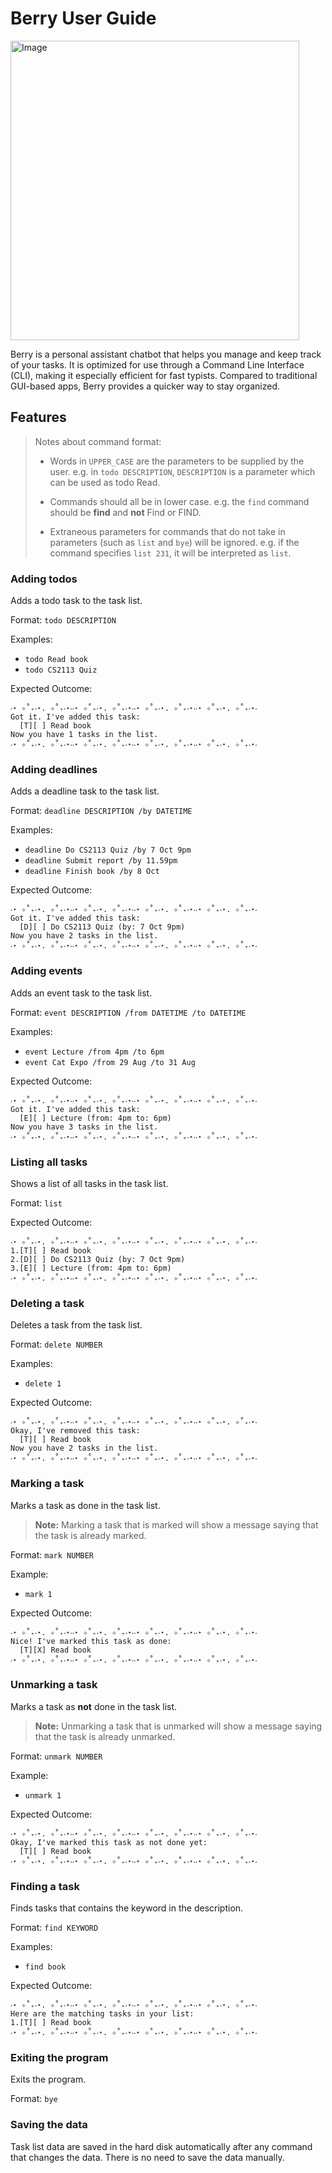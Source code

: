 # Berry User Guide

<img width="462" height="479" alt="Image" src="https://github.com/user-attachments/assets/0973a6a3-20ca-4b85-98c4-e63ba906bdc0" />

Berry is a personal assistant chatbot that helps you manage and keep track of your tasks. It is optimized for use
through a Command Line Interface (CLI), making it especially efficient for fast typists. Compared to traditional
GUI-based apps, Berry provides a quicker way to stay organized.

## Features

> Notes about command format:
> - Words in `UPPER_CASE` are the parameters to be supplied by the user. e.g. in `todo DESCRIPTION`, `DESCRIPTION` is a
    parameter which can be used as todo Read.
>
>
> - Commands should all be in lower case. e.g. the `find` command should be **find** and **not** Find or FIND.
>
>
> - Extraneous parameters for commands that do not take in parameters (such as `list` and `bye`) will be ignored. e.g.
    if the command specifies `list 231`, it will be interpreted as `list`.

### Adding todos

Adds a todo task to the task list.

Format: `todo DESCRIPTION`

Examples:

- `todo Read book`
- `todo CS2113 Quiz`

Expected Outcome:

```
‧⋆ ✧˚₊‧⋆. ✧˚₊‧⋆‧‧⋆ ✧˚₊‧⋆. ✧˚₊‧⋆‧‧⋆ ✧˚₊‧⋆. ✧˚₊‧⋆‧‧⋆ ✧˚₊‧⋆. ✧˚₊‧⋆‧
Got it. I've added this task:
  [T][ ] Read book
Now you have 1 tasks in the list.
‧⋆ ✧˚₊‧⋆. ✧˚₊‧⋆‧‧⋆ ✧˚₊‧⋆. ✧˚₊‧⋆‧‧⋆ ✧˚₊‧⋆. ✧˚₊‧⋆‧‧⋆ ✧˚₊‧⋆. ✧˚₊‧⋆‧
```

### Adding deadlines

Adds a deadline task to the task list.

Format: `deadline DESCRIPTION /by DATETIME`

Examples:

- `deadline Do CS2113 Quiz /by 7 Oct 9pm`
- `deadline Submit report /by 11.59pm`
- `deadline Finish book /by 8 Oct`

Expected Outcome:

```
‧⋆ ✧˚₊‧⋆. ✧˚₊‧⋆‧‧⋆ ✧˚₊‧⋆. ✧˚₊‧⋆‧‧⋆ ✧˚₊‧⋆. ✧˚₊‧⋆‧‧⋆ ✧˚₊‧⋆. ✧˚₊‧⋆‧
Got it. I've added this task:
  [D][ ] Do CS2113 Quiz (by: 7 Oct 9pm)
Now you have 2 tasks in the list.
‧⋆ ✧˚₊‧⋆. ✧˚₊‧⋆‧‧⋆ ✧˚₊‧⋆. ✧˚₊‧⋆‧‧⋆ ✧˚₊‧⋆. ✧˚₊‧⋆‧‧⋆ ✧˚₊‧⋆. ✧˚₊‧⋆‧
```

### Adding events

Adds an event task to the task list.

Format: `event DESCRIPTION /from DATETIME /to DATETIME`

Examples:

- `event Lecture /from 4pm /to 6pm`
- `event Cat Expo /from 29 Aug /to 31 Aug`

Expected Outcome:

```
‧⋆ ✧˚₊‧⋆. ✧˚₊‧⋆‧‧⋆ ✧˚₊‧⋆. ✧˚₊‧⋆‧‧⋆ ✧˚₊‧⋆. ✧˚₊‧⋆‧‧⋆ ✧˚₊‧⋆. ✧˚₊‧⋆‧
Got it. I've added this task:
  [E][ ] Lecture (from: 4pm to: 6pm)
Now you have 3 tasks in the list.
‧⋆ ✧˚₊‧⋆. ✧˚₊‧⋆‧‧⋆ ✧˚₊‧⋆. ✧˚₊‧⋆‧‧⋆ ✧˚₊‧⋆. ✧˚₊‧⋆‧‧⋆ ✧˚₊‧⋆. ✧˚₊‧⋆‧
```

### Listing all tasks

Shows a list of all tasks in the task list.

Format: `list`

Expected Outcome:

```
‧⋆ ✧˚₊‧⋆. ✧˚₊‧⋆‧‧⋆ ✧˚₊‧⋆. ✧˚₊‧⋆‧‧⋆ ✧˚₊‧⋆. ✧˚₊‧⋆‧‧⋆ ✧˚₊‧⋆. ✧˚₊‧⋆‧
1.[T][ ] Read book
2.[D][ ] Do CS2113 Quiz (by: 7 Oct 9pm)
3.[E][ ] Lecture (from: 4pm to: 6pm)
‧⋆ ✧˚₊‧⋆. ✧˚₊‧⋆‧‧⋆ ✧˚₊‧⋆. ✧˚₊‧⋆‧‧⋆ ✧˚₊‧⋆. ✧˚₊‧⋆‧‧⋆ ✧˚₊‧⋆. ✧˚₊‧⋆‧
```

### Deleting a task

Deletes a task from the task list.

Format: `delete NUMBER`

Examples:

- `delete 1`

Expected Outcome:

```
‧⋆ ✧˚₊‧⋆. ✧˚₊‧⋆‧‧⋆ ✧˚₊‧⋆. ✧˚₊‧⋆‧‧⋆ ✧˚₊‧⋆. ✧˚₊‧⋆‧‧⋆ ✧˚₊‧⋆. ✧˚₊‧⋆‧
Okay, I've removed this task:
  [T][ ] Read book
Now you have 2 tasks in the list.
‧⋆ ✧˚₊‧⋆. ✧˚₊‧⋆‧‧⋆ ✧˚₊‧⋆. ✧˚₊‧⋆‧‧⋆ ✧˚₊‧⋆. ✧˚₊‧⋆‧‧⋆ ✧˚₊‧⋆. ✧˚₊‧⋆‧
```

### Marking a task

Marks a task as done in the task list.
> **Note:** Marking a task that is marked will show a message saying that the task is already marked.

Format: `mark NUMBER`

Example:

- `mark 1`

Expected Outcome:

```
‧⋆ ✧˚₊‧⋆. ✧˚₊‧⋆‧‧⋆ ✧˚₊‧⋆. ✧˚₊‧⋆‧‧⋆ ✧˚₊‧⋆. ✧˚₊‧⋆‧‧⋆ ✧˚₊‧⋆. ✧˚₊‧⋆‧
Nice! I've marked this task as done:
  [T][X] Read book
‧⋆ ✧˚₊‧⋆. ✧˚₊‧⋆‧‧⋆ ✧˚₊‧⋆. ✧˚₊‧⋆‧‧⋆ ✧˚₊‧⋆. ✧˚₊‧⋆‧‧⋆ ✧˚₊‧⋆. ✧˚₊‧⋆‧
```

### Unmarking a task

Marks a task as **not** done in the task list.
> **Note:** Unmarking a task that is unmarked will show a message saying that the task is already unmarked. 

Format: `unmark NUMBER`

Example:

- `unmark 1`

Expected Outcome:

```
‧⋆ ✧˚₊‧⋆. ✧˚₊‧⋆‧‧⋆ ✧˚₊‧⋆. ✧˚₊‧⋆‧‧⋆ ✧˚₊‧⋆. ✧˚₊‧⋆‧‧⋆ ✧˚₊‧⋆. ✧˚₊‧⋆‧
Okay, I've marked this task as not done yet:
  [T][ ] Read book
‧⋆ ✧˚₊‧⋆. ✧˚₊‧⋆‧‧⋆ ✧˚₊‧⋆. ✧˚₊‧⋆‧‧⋆ ✧˚₊‧⋆. ✧˚₊‧⋆‧‧⋆ ✧˚₊‧⋆. ✧˚₊‧⋆‧
```

### Finding a task

Finds tasks that contains the keyword in the description.

Format: `find KEYWORD`

Examples:

- `find book`

Expected Outcome:

```
‧⋆ ✧˚₊‧⋆. ✧˚₊‧⋆‧‧⋆ ✧˚₊‧⋆. ✧˚₊‧⋆‧‧⋆ ✧˚₊‧⋆. ✧˚₊‧⋆‧‧⋆ ✧˚₊‧⋆. ✧˚₊‧⋆‧
Here are the matching tasks in your list:
1.[T][ ] Read book
‧⋆ ✧˚₊‧⋆. ✧˚₊‧⋆‧‧⋆ ✧˚₊‧⋆. ✧˚₊‧⋆‧‧⋆ ✧˚₊‧⋆. ✧˚₊‧⋆‧‧⋆ ✧˚₊‧⋆. ✧˚₊‧⋆‧
```

### Exiting the program

Exits the program.

Format: `bye`

### Saving the data

Task list data are saved in the hard disk automatically after any command that changes the data. There is no need to
save the data manually.